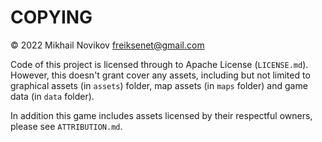 # COPYING

© 2022 Mikhail Novikov <freiksenet@gmail.com>

Code of this project is licensed through to Apache License (`LICENSE.md`). However, this doesn't grant cover any assets, including but not limited to graphical assets (in `assets`) folder, map assets (in `maps` folder) and game data (in `data` folder).

In addition this game includes assets licensed by their respectful owners, please see `ATTRIBUTION.md`.
